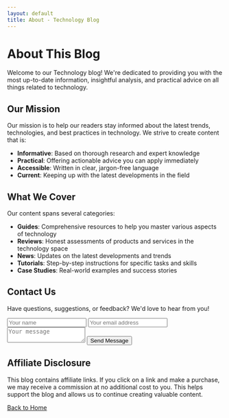 ```yaml
---
layout: default
title: About - Technology Blog
---
```


# About This Blog

Welcome to our Technology blog! We're dedicated to providing you with the most up-to-date information, insightful analysis, and practical advice on all things related to technology.

## Our Mission

Our mission is to help our readers stay informed about the latest trends, technologies, and best practices in technology. We strive to create content that is:

* **Informative**: Based on thorough research and expert knowledge
* **Practical**: Offering actionable advice you can apply immediately
* **Accessible**: Written in clear, jargon-free language
* **Current**: Keeping up with the latest developments in the field

## What We Cover

Our content spans several categories:

* **Guides**: Comprehensive resources to help you master various aspects of technology
* **Reviews**: Honest assessments of products and services in the technology space
* **News**: Updates on the latest developments and trends
* **Tutorials**: Step-by-step instructions for specific tasks and skills
* **Case Studies**: Real-world examples and success stories

## Contact Us

Have questions, suggestions, or feedback? We'd love to hear from you!

<form action="https://formspree.io/f/yourformid" method="POST">
  <input type="text" name="name" placeholder="Your name" required>
  <input type="email" name="email" placeholder="Your email address" required>
  <textarea name="message" placeholder="Your message" required></textarea>
  <button type="submit">Send Message</button>
</form>

## Affiliate Disclosure

This blog contains affiliate links. If you click on a link and make a purchase, we may receive a commission at no additional cost to you. This helps support the blog and allows us to continue creating valuable content.

[Back to Home](/)
